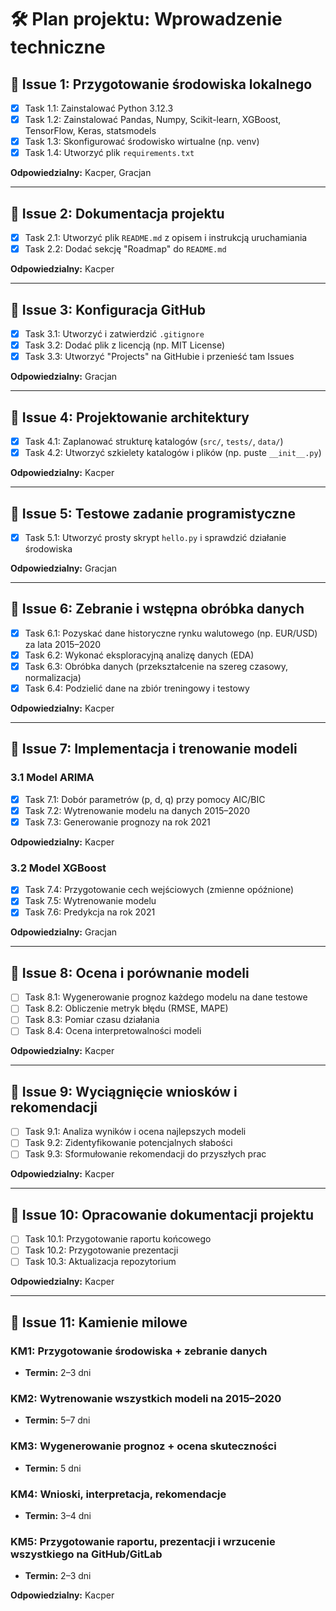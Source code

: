 # 🛠️ Plan projektu: Wprowadzenie techniczne

## 📌 Issue 1: Przygotowanie środowiska lokalnego
- [x] Task 1.1: Zainstalować Python 3.12.3
- [x] Task 1.2: Zainstalować Pandas, Numpy, Scikit-learn, XGBoost, TensorFlow, Keras, statsmodels
- [x] Task 1.3: Skonfigurować środowisko wirtualne (np. venv)
- [x] Task 1.4: Utworzyć plik `requirements.txt`

**Odpowiedzialny:** Kacper, Gracjan


---

## 📌 Issue 2: Dokumentacja projektu
- [x] Task 2.1: Utworzyć plik `README.md` z opisem i instrukcją uruchamiania
- [x] Task 2.2: Dodać sekcję "Roadmap" do `README.md`

**Odpowiedzialny:** Kacper  


---

## 📌 Issue 3: Konfiguracja GitHub
- [x] Task 3.1: Utworzyć i zatwierdzić `.gitignore`
- [x] Task 3.2: Dodać plik z licencją (np. MIT License)
- [x] Task 3.3: Utworzyć "Projects" na GitHubie i przenieść tam Issues

**Odpowiedzialny:** Gracjan

---

## 📌 Issue 4: Projektowanie architektury
- [x] Task 4.1: Zaplanować strukturę katalogów (`src/`, `tests/`, `data/`)
- [x] Task 4.2: Utworzyć szkielety katalogów i plików (np. puste `__init__.py`)

**Odpowiedzialny:** Kacper  


---

## 📌 Issue 5: Testowe zadanie programistyczne
- [x] Task 5.1: Utworzyć prosty skrypt `hello.py` i sprawdzić działanie środowiska

**Odpowiedzialny:** Gracjan


---

## 📌 Issue 6: Zebranie i wstępna obróbka danych
- [x] Task 6.1: Pozyskać dane historyczne rynku walutowego (np. EUR/USD) za lata 2015–2020
- [x] Task 6.2: Wykonać eksploracyjną analizę danych (EDA)
- [x] Task 6.3: Obróbka danych (przekształcenie na szereg czasowy, normalizacja)
- [x] Task 6.4: Podzielić dane na zbiór treningowy i testowy

**Odpowiedzialny:** Kacper


---

## 📌 Issue 7: Implementacja i trenowanie modeli
### 3.1 Model ARIMA
- [x] Task 7.1: Dobór parametrów (p, d, q) przy pomocy AIC/BIC
- [x] Task 7.2: Wytrenowanie modelu na danych 2015–2020
- [x] Task 7.3: Generowanie prognozy na rok 2021

**Odpowiedzialny:** Kacper


### 3.2 Model XGBoost
- [x] Task 7.4: Przygotowanie cech wejściowych (zmienne opóźnione)
- [x] Task 7.5: Wytrenowanie modelu
- [x] Task 7.6: Predykcja na rok 2021

**Odpowiedzialny:** Gracjan


---

## 📌 Issue 8: Ocena i porównanie modeli
- [ ] Task 8.1: Wygenerowanie prognoz każdego modelu na dane testowe
- [ ] Task 8.2: Obliczenie metryk błędu (RMSE, MAPE)
- [ ] Task 8.3: Pomiar czasu działania
- [ ] Task 8.4: Ocena interpretowalności modeli

**Odpowiedzialny:** Kacper


---

## 📌 Issue 9: Wyciągnięcie wniosków i rekomendacji
- [ ] Task 9.1: Analiza wyników i ocena najlepszych modeli
- [ ] Task 9.2: Zidentyfikowanie potencjalnych słabości
- [ ] Task 9.3: Sformułowanie rekomendacji do przyszłych prac

**Odpowiedzialny:** Kacper


---

## 📌 Issue 10: Opracowanie dokumentacji projektu
- [ ] Task 10.1: Przygotowanie raportu końcowego
- [ ] Task 10.2: Przygotowanie prezentacji
- [ ] Task 10.3: Aktualizacja repozytorium

**Odpowiedzialny:** Kacper


---

## 📌 Issue 11: Kamienie milowe
### KM1: Przygotowanie środowiska + zebranie danych
- **Termin:** 2–3 dni

### KM2: Wytrenowanie wszystkich modeli na 2015–2020
- **Termin:** 5–7 dni

### KM3: Wygenerowanie prognoz + ocena skuteczności
- **Termin:** 5 dni

### KM4: Wnioski, interpretacja, rekomendacje
- **Termin:** 3–4 dni

### KM5: Przygotowanie raportu, prezentacji i wrzucenie wszystkiego na GitHub/GitLab
- **Termin:** 2–3 dni

**Odpowiedzialny:** Kacper
